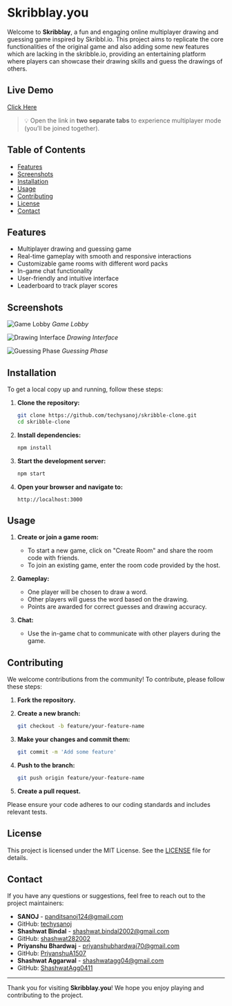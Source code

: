 # Skribblay.you

Welcome to **Skribblay**, a fun and engaging online multiplayer drawing and guessing game inspired by Skribbl.io. This project aims to replicate the core functionalities of the original game and also adding some new features which are lacking in the skribble.io, providing an entertaining platform where players can showcase their drawing skills and guess the drawings of others.

## Live Demo

[Click Here](https://skribblay-you.onrender.com/)  

> 💡 Open the link in **two separate tabs** to experience multiplayer mode (you’ll be joined together).


## Table of Contents

- [Features](#features)
- [Screenshots](#screenshots)
- [Installation](#installation)
- [Usage](#usage)
- [Contributing](#contributing)
- [License](#license)
- [Contact](#contact)

## Features

- Multiplayer drawing and guessing game
- Real-time gameplay with smooth and responsive interactions
- Customizable game rooms with different word packs
- In-game chat functionality
- User-friendly and intuitive interface
- Leaderboard to track player scores

## Screenshots

![Game Lobby](frontend/public/homescreen.png)
*Game Lobby*

![Drawing Interface](frontend/public/drawscreen.png)
*Drawing Interface*

![Guessing Phase](frontend/public/palyscreen.png)
*Guessing Phase*

## Installation

To get a local copy up and running, follow these steps:

1. **Clone the repository:**

    ```sh
    git clone https://github.com/techysanoj/skribble-clone.git
    cd skribble-clone
    ```

2. **Install dependencies:**

    ```sh
    npm install
    ```

3. **Start the development server:**

    ```sh
    npm start
    ```

4. **Open your browser and navigate to:**

    ```
    http://localhost:3000
    ```

## Usage

1. **Create or join a game room:**
    - To start a new game, click on "Create Room" and share the room code with friends.
    - To join an existing game, enter the room code provided by the host.

2. **Gameplay:**
    - One player will be chosen to draw a word.
    - Other players will guess the word based on the drawing.
    - Points are awarded for correct guesses and drawing accuracy.

3. **Chat:**
    - Use the in-game chat to communicate with other players during the game.

## Contributing

We welcome contributions from the community! To contribute, please follow these steps:

1. **Fork the repository.**

2. **Create a new branch:**

    ```sh
    git checkout -b feature/your-feature-name
    ```

3. **Make your changes and commit them:**

    ```sh
    git commit -m 'Add some feature'
    ```

4. **Push to the branch:**

    ```sh
    git push origin feature/your-feature-name
    ```

5. **Create a pull request.**

Please ensure your code adheres to our coding standards and includes relevant tests.

## License

This project is licensed under the MIT License. See the [LICENSE](LICENSE) file for details.

## Contact

If you have any questions or suggestions, feel free to reach out to the project maintainers:

- **SANOJ** - [panditsanoj124@gmail.com](mailto:panditsanoj124@gmail.com)
- GitHub: [techysanoj](https://github.com/techysanoj)
- **Shashwat Bindal** - shashwat.bindal2002@gmail.com
- GitHub: [shashwat282002](https://github.com/shashwat282002)
- **Priyanshu Bhardwaj** - priyanshubhardwaj70@gmail.com
- GitHub: [PriyanshuA1507](https://github.com/PriyanshuA1507)
- **Shashwat Aggarwal** - shashwatagg04@gmail.com
- GitHub: [ShashwatAgg0411](https://github.com/ShashwatAgg0411)
---

Thank you for visiting **Skribblay.you**! We hope you enjoy playing and contributing to the project.
